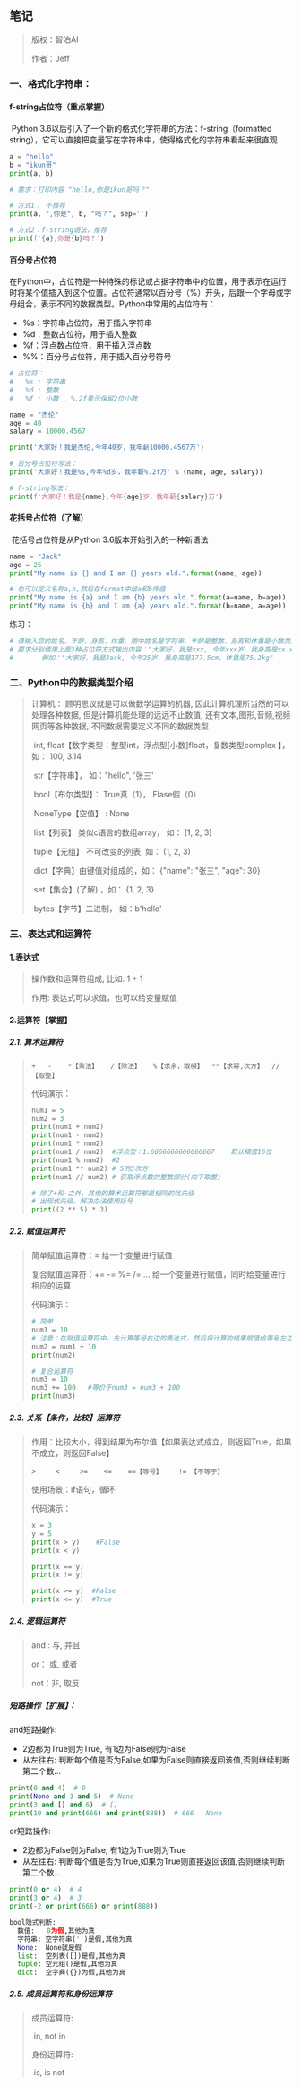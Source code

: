 ## 笔记

> 版权：智泊AI
>
> 作者：Jeff

### 一、格式化字符串：

#### f-string占位符（重点掌握）

​	   Python 3.6以后引入了一个新的格式化字符串的方法：f-string（formatted string），它可以直接把变量写在字符串中，使得格式化的字符串看起来很直观

```python
a = "hello"
b = "ikun哥"
print(a, b)

# 需求：打印内容 "hello,你是ikun哥吗？"

# 方式1： 不推荐
print(a, ",你是", b, "吗？", sep='') 

# 方式2：f-string语法，推荐
print(f'{a},你是{b}吗？')
```

#### 百分号占位符

在Python中，占位符是一种特殊的标记或占据字符串中的位置，用于表示在运行时将某个值插入到这个位置。占位符通常以百分号（%）开头，后跟一个字母或字母组合，表示不同的数据类型。Python中常用的占位符有：

- %s：字符串占位符，用于插入字符串
- %d：整数占位符，用于插入整数
- %f：浮点数占位符，用于插入浮点数
- %%：百分号占位符，用于插入百分号符号

```python
# 占位符：
#   %s : 字符串
#   %d : 整数
#   %f : 小数 , %.2f表示保留2位小数

name = "杰伦"
age = 40
salary = 10000.4567

print('大家好！我是杰伦,今年40岁，我年薪10000.4567万')

# 百分号占位符写法：
print('大家好！我是%s,今年%d岁，我年薪%.2f万' % (name, age, salary))

# f-string写法：
print(f'大家好！我是{name},今年{age}岁，我年薪{salary}万')
```

#### 花括号占位符（了解）

​	花括号占位符是从Python 3.6版本开始引入的一种新语法

```python
name = "Jack"
age = 25
print("My name is {} and I am {} years old.".format(name, age))

# 也可以定义名称a,b,然后在format中给a和b传值
print("My name is {a} and I am {b} years old.".format(a=name, b=age))
print("My name is {b} and I am {a} years old.".format(b=name, a=age))
```

练习：

```python
# 请输入您的姓名，年龄，身高，体重，期中姓名是字符串，年龄是整数，身高和体重是小数类型，
# 要求分别使用上面3种占位符方式输出内容："大家好，我是xxx, 今年xxx岁，我身高是xx.xcm，体重是xx.xkg"
#       例如："大家好，我是Jack, 今年25岁，我身高是177.5cm，体重是75.2kg"


```



### 二、Python中的数据类型介绍

> 计算机： 顾明思议就是可以做数学运算的机器, 因此计算机理所当然的可以处理各种数据, 但是计算机能处理的远远不止数值,  还有文本,图形,音频,视频网页等各种数据,  不同数据需要定义不同的数据类型
>
> ​	int, float【数字类型：整型int，浮点型[小数]float，复数类型complex 】， 如： 100,  3.14 
>
> ​	str【字符串】， 如："hello",  '张三'    
>
> ​	bool【布尔类型】：  True真（1）， Flase假（0）
>
> ​	NoneType【空值】 : None 
>
> ​	list【列表】 类似c语言的数组array， 如： [1, 2, 3]
>
> ​	tuple【元组】 不可改变的列表,  如： (1, 2, 3)
>
> ​	dict【字典】由键值对组成的，如： {"name": "张三",  "age": 30}
>
> ​	set【集合】(了解) ，如： {1, 2, 3}
>
> ​	bytes【字节】二进制， 如：b'hello' 



### 三、表达式和运算符

#### 1.表达式

> 操作数和运算符组成, 比如: 1 + 1
>
> 作用: 表达式可以求值，也可以给变量赋值

#### 2.运算符【掌握】

##### 2.1. 算术运算符

> ```
> +   -    *【乘法】   /【除法】   %【求余，取模】  **【求幂,次方】  //【取整】
> ```
>
> 代码演示：
>
> ```Python
> num1 = 5
> num2 = 3
> print(num1 + num2)
> print(num1 - num2)
> print(num1 * num2)
> print(num1 / num2)  #浮点型：1.6666666666666667    默认精度16位
> print(num1 % num2)  #2
> print(num1 ** num2) # 5的3次方
> print(num1 // num2) # 获取浮点数的整数部分(向下取整)
>
> # 除了+和-之外，其他的算术运算符都是相同的优先级
> # 出现优先级，解决办法使用括号
> print((2 ** 5) * 3)
> ```

##### 2.2. 赋值运算符

> 简单赋值运算符：=    给一个变量进行赋值
>
> 复合赋值运算符：+=   -=  %= /=  ...     给一个变量进行赋值，同时给变量进行相应的运算
>
> 代码演示：
>
> ```Python
> # 简单
> num1 = 10
> # 注意：在赋值运算符中，先计算等号右边的表达式，然后将计算的结果赋值给等号左边的变量
> num2 = num1 + 10
> print(num2)
>
> # 复合运算符
> num3 = 10
> num3 += 100   #等价于num3 = num3 + 100
> print(num3)
> ```

##### 2.3. 关系【条件，比较】运算符

> 作用：比较大小，得到结果为布尔值【如果表达式成立，则返回True，如果不成立，则返回False】
>
> ```
> >     <     >=    <=    ==【等号】    != 【不等于】 
> ```
>
> 使用场景：if语句，循环
>
> 代码演示：
>
> ```Python
> x = 3
> y = 5
> print(x > y)    #False
> print(x < y) 
>
> print(x == y)
> print(x != y)
>
> print(x >= y)  #False
> print(x <= y)  #True
> ```

##### 2.4. 逻辑运算符

> and : 与, 并且 
>
> or： 或, 或者
>
> not：非, 取反

##### 短路操作【扩展】：

and短路操作:

- 2边都为True则为True, 有1边为False则为False
- 从左往右: 判断每个值是否为False,如果为False则直接返回该值,否则继续判断第二个数...

```python
print(0 and 4)  # 0
print(None and 3 and 5)  # None
print(3 and [] and 6)  # []
print(10 and print(666) and print(888))  # 666   None
```

or短路操作:

- 2边都为False则为False, 有1边为True则为True
- 从左往右: 判断每个值是否为True,如果为True则直接返回该值,否则继续判断第二个数...

```python
print(0 or 4)  # 4
print(3 or 4)  # 3
print(-2 or print(666) or print(888))
```

```python
bool隐式判断:
  数值:   0为假,其他为真
  字符串: 空字符串('')是假,其他为真
  None:  None就是假
  list:  空列表([])是假,其他为真
  tuple: 空元组()是假,其他为真
  dict:  空字典({})为假,其他为真
```

##### 2.5. 成员运算符和身份运算符

> 成员运算符:
>
> ​	in, not in
>
> 身份运算符:
>
> ​	is, is not



